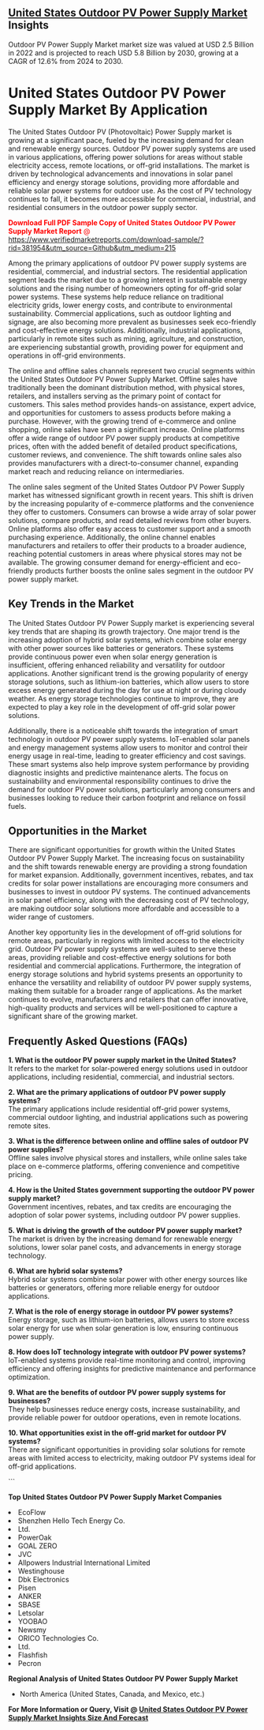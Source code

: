 <h2><a href="https://www.verifiedmarketreports.com/download-sample/?rid=381954&amp;utm_source=Github&amp;utm_medium=215" target="_blank">United States Outdoor PV Power Supply Market</a> Insights</h2><p>Outdoor PV Power Supply Market market size was valued at USD 2.5 Billion in 2022 and is projected to reach USD 5.8 Billion by 2030, growing at a CAGR of 12.6% from 2024 to 2030.</p><p> <h1>United States Outdoor PV Power Supply Market By Application</h1> <p>The United States Outdoor PV (Photovoltaic) Power Supply market is growing at a significant pace, fueled by the increasing demand for clean and renewable energy sources. Outdoor PV power supply systems are used in various applications, offering power solutions for areas without stable electricity access, remote locations, or off-grid installations. The market is driven by technological advancements and innovations in solar panel efficiency and energy storage solutions, providing more affordable and reliable solar power systems for outdoor use. As the cost of PV technology continues to fall, it becomes more accessible for commercial, industrial, and residential consumers in the outdoor power supply sector.</p> <p><p><span class=""><span style="color: #ff0000;"><strong>Download Full PDF Sample Copy of United States Outdoor PV Power Supply Market Report</strong> @ </span><a href="https://www.verifiedmarketreports.com/download-sample/?rid=381954&amp;utm_source=Github&amp;utm_medium=215" target="_blank">https://www.verifiedmarketreports.com/download-sample/?rid=381954&amp;utm_source=Github&amp;utm_medium=215</a></span></p></p> <p>Among the primary applications of outdoor PV power supply systems are residential, commercial, and industrial sectors. The residential application segment leads the market due to a growing interest in sustainable energy solutions and the rising number of homeowners opting for off-grid solar power systems. These systems help reduce reliance on traditional electricity grids, lower energy costs, and contribute to environmental sustainability. Commercial applications, such as outdoor lighting and signage, are also becoming more prevalent as businesses seek eco-friendly and cost-effective energy solutions. Additionally, industrial applications, particularly in remote sites such as mining, agriculture, and construction, are experiencing substantial growth, providing power for equipment and operations in off-grid environments.</p> <p>The online and offline sales channels represent two crucial segments within the United States Outdoor PV Power Supply Market. Offline sales have traditionally been the dominant distribution method, with physical stores, retailers, and installers serving as the primary point of contact for customers. This sales method provides hands-on assistance, expert advice, and opportunities for customers to assess products before making a purchase. However, with the growing trend of e-commerce and online shopping, online sales have seen a significant increase. Online platforms offer a wide range of outdoor PV power supply products at competitive prices, often with the added benefit of detailed product specifications, customer reviews, and convenience. The shift towards online sales also provides manufacturers with a direct-to-consumer channel, expanding market reach and reducing reliance on intermediaries.</p> <p>The online sales segment of the United States Outdoor PV Power Supply market has witnessed significant growth in recent years. This shift is driven by the increasing popularity of e-commerce platforms and the convenience they offer to customers. Consumers can browse a wide array of solar power solutions, compare products, and read detailed reviews from other buyers. Online platforms also offer easy access to customer support and a smooth purchasing experience. Additionally, the online channel enables manufacturers and retailers to offer their products to a broader audience, reaching potential customers in areas where physical stores may not be available. The growing consumer demand for energy-efficient and eco-friendly products further boosts the online sales segment in the outdoor PV power supply market.</p> <h2>Key Trends in the Market</h2> <p>The United States Outdoor PV Power Supply market is experiencing several key trends that are shaping its growth trajectory. One major trend is the increasing adoption of hybrid solar systems, which combine solar energy with other power sources like batteries or generators. These systems provide continuous power even when solar energy generation is insufficient, offering enhanced reliability and versatility for outdoor applications. Another significant trend is the growing popularity of energy storage solutions, such as lithium-ion batteries, which allow users to store excess energy generated during the day for use at night or during cloudy weather. As energy storage technologies continue to improve, they are expected to play a key role in the development of off-grid solar power solutions.</p> <p>Additionally, there is a noticeable shift towards the integration of smart technology in outdoor PV power supply systems. IoT-enabled solar panels and energy management systems allow users to monitor and control their energy usage in real-time, leading to greater efficiency and cost savings. These smart systems also help improve system performance by providing diagnostic insights and predictive maintenance alerts. The focus on sustainability and environmental responsibility continues to drive the demand for outdoor PV power solutions, particularly among consumers and businesses looking to reduce their carbon footprint and reliance on fossil fuels.</p> <h2>Opportunities in the Market</h2> <p>There are significant opportunities for growth within the United States Outdoor PV Power Supply Market. The increasing focus on sustainability and the shift towards renewable energy are providing a strong foundation for market expansion. Additionally, government incentives, rebates, and tax credits for solar power installations are encouraging more consumers and businesses to invest in outdoor PV systems. The continued advancements in solar panel efficiency, along with the decreasing cost of PV technology, are making outdoor solar solutions more affordable and accessible to a wider range of customers.</p> <p>Another key opportunity lies in the development of off-grid solutions for remote areas, particularly in regions with limited access to the electricity grid. Outdoor PV power supply systems are well-suited to serve these areas, providing reliable and cost-effective energy solutions for both residential and commercial applications. Furthermore, the integration of energy storage solutions and hybrid systems presents an opportunity to enhance the versatility and reliability of outdoor PV power supply systems, making them suitable for a broader range of applications. As the market continues to evolve, manufacturers and retailers that can offer innovative, high-quality products and services will be well-positioned to capture a significant share of the growing market.</p> <h2>Frequently Asked Questions (FAQs)</h2> <p><strong>1. What is the outdoor PV power supply market in the United States?</strong><br>It refers to the market for solar-powered energy solutions used in outdoor applications, including residential, commercial, and industrial sectors.</p> <p><strong>2. What are the primary applications of outdoor PV power supply systems?</strong><br>The primary applications include residential off-grid power systems, commercial outdoor lighting, and industrial applications such as powering remote sites.</p> <p><strong>3. What is the difference between online and offline sales of outdoor PV power supplies?</strong><br>Offline sales involve physical stores and installers, while online sales take place on e-commerce platforms, offering convenience and competitive pricing.</p> <p><strong>4. How is the United States government supporting the outdoor PV power supply market?</strong><br>Government incentives, rebates, and tax credits are encouraging the adoption of solar power systems, including outdoor PV power supplies.</p> <p><strong>5. What is driving the growth of the outdoor PV power supply market?</strong><br>The market is driven by the increasing demand for renewable energy solutions, lower solar panel costs, and advancements in energy storage technology.</p> <p><strong>6. What are hybrid solar systems?</strong><br>Hybrid solar systems combine solar power with other energy sources like batteries or generators, offering more reliable energy for outdoor applications.</p> <p><strong>7. What is the role of energy storage in outdoor PV power systems?</strong><br>Energy storage, such as lithium-ion batteries, allows users to store excess solar energy for use when solar generation is low, ensuring continuous power supply.</p> <p><strong>8. How does IoT technology integrate with outdoor PV power systems?</strong><br>IoT-enabled systems provide real-time monitoring and control, improving efficiency and offering insights for predictive maintenance and performance optimization.</p> <p><strong>9. What are the benefits of outdoor PV power supply systems for businesses?</strong><br>They help businesses reduce energy costs, increase sustainability, and provide reliable power for outdoor operations, even in remote locations.</p> <p><strong>10. What opportunities exist in the off-grid market for outdoor PV systems?</strong><br>There are significant opportunities in providing solar solutions for remote areas with limited access to electricity, making outdoor PV systems ideal for off-grid applications.</p> ```</p><p><strong>Top United States Outdoor PV Power Supply Market Companies</strong></p><div data-test-id=""><p><li>EcoFlow</li><li> Shenzhen Hello Tech Energy Co.</li><li>Ltd.</li><li> PowerOak</li><li> GOAL ZERO</li><li> JVC</li><li> Allpowers Industrial International Limited</li><li> Westinghouse</li><li> Dbk Electronics</li><li> Pisen</li><li> ANKER</li><li> SBASE</li><li> Letsolar</li><li> YOOBAO</li><li> Newsmy</li><li> ORICO Technologies Co.</li><li>Ltd.</li><li> Flashfish</li><li> Pecron</li></p><div><strong>Regional Analysis of&nbsp;United States Outdoor PV Power Supply Market</strong></div><ul><li dir="ltr"><p dir="ltr">North America&nbsp;(United States, Canada, and Mexico, etc.)</p></li></ul><p><strong>For More Information or Query, Visit @&nbsp;</strong><strong><a href="https://www.verifiedmarketreports.com/product/outdoor-pv-power-supply-market/?utm_source=Github&amp;utm_medium=215" target="_blank">United States Outdoor PV Power Supply Market Insights Size And Forecast</a></strong></p></div>
